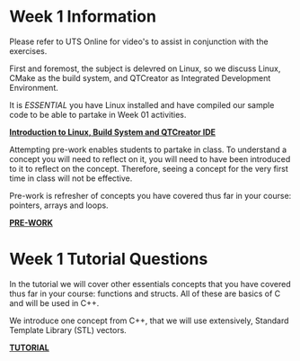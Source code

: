 Week 1 Information
=========================

Please refer to UTS Online for video's to assist in conjunction with the exercises.

First and foremost, the subject is delevred on Linux, so we discuss Linux, CMake as the build system, and QTCreator as Integrated Development Environment.

It is *ESSENTIAL* you have Linux installed and have compiled our sample code to be able to partake in Week 01 activities.

**[Introduction to Linux, Build System and QTCreator IDE](./LINUX_BUILD_SYSTEM_IDE.md)**

Attempting pre-work enables students to partake in class. To understand a concept you will need to reflect on it, you will need to have been introduced to it to reflect on the concept. Therefore, seeing a concept for the very first time in class will not be effective. 

Pre-work is refresher of concepts you have covered thus far in your course: pointers, arrays and loops.

**[PRE-WORK](./PREWORK.md)**

Week 1 Tutorial Questions
=========================

In the tutorial we will cover other essentials concepts that you have covered thus far in your course: functions and structs. All of these are basics of C and will be used in C++. 

We introduce one concept from C++, that we will use extensively, Standard Template Library (STL) vectors. 

**[TUTORIAL](./TUTORIAL.md)**
